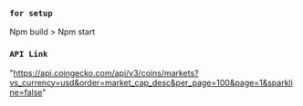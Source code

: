 

### `for setup`

Npm build > 
Npm start


### `API Link`
"https://api.coingecko.com/api/v3/coins/markets?vs_currency=usd&order=market_cap_desc&per_page=100&page=1&sparkline=false"

